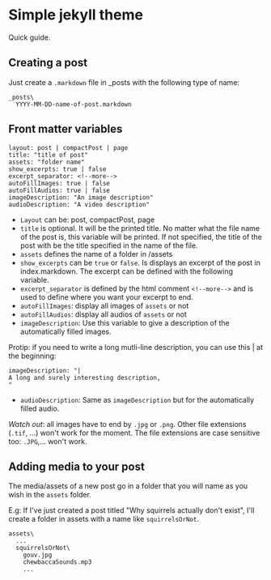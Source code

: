 # Simple jekyll theme
Quick guide.

## Creating a post
Just create a `.markdown` file in _posts with the following type of name:

    _posts\
      YYYY-MM-DD-name-of-post.markdown

## Front matter variables
    layout: post | compactPost | page
    title: "title of post"
    assets: "folder name"
    show_excerpts: true | false
    excerpt_separator: <!--more-->
    autoFillImages: true | false
    autoFillAudios: true | false
    imageDescription: "An image description"
    audioDescription: "A video description"  

- `Layout` can be: post, compactPost, page
- `title` is optional. It will be the printed title. No matter what the file name of the post is, this variable will be printed. If not specified, the title of the post with be the title specified in the name of the file.
- `assets` defines the name of a folder in /assets
- `show_excerpts` can be `true` or `false`. Is displays an excerpt of the post in index.markdown. The excerpt can be defined with the following variable.
- `excerpt_separator` is defined by the html comment `<!--more-->` and is used to define where you want your excerpt to end.
- `autoFillImages`: display all images of `assets` or not
- `autoFillAudios`: display all audios of `assets` or not
- `imageDescription`: Use this variable to give a description of the automatically filled images.

Protip: if you need to write a long mutli-line description, you can use this | at the beginning:

    imageDescription: "|
    A long and surely interesting description,
    "

- `audioDescription`: Same as `imageDescription` but for the automatically filled audio.

*Watch out*: all images have to end by `.jpg` or `.png`. Other file extensions (`.tif`, ...) won't work for the moment. The file extensions are case sensitive too: `.JPG`,... won't work.


## Adding media to your post
The media/assets of a new post go in a folder that you will name as you wish in the `assets` folder.

E.g: If I've just created a post titled "Why squirrels actually don't exist", I'll create a folder in assets with a name like `squirrelsOrNot`.

    assets\
      ...
      squirrelsOrNot\
        gouv.jpg
        chewbaccaSounds.mp3
        ...
